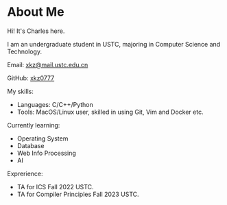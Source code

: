 # About Me

Hi! It's Charles here.

I am an undergraduate student in USTC, majoring in Computer Science and Technology.

Email: xkz@mail.ustc.edu.cn

GitHub: [xkz0777](https://github.com/xkz0777)

My skills:

- Languages: C/C++/Python
- Tools: MacOS/Linux user, skilled in using Git, Vim and Docker etc.

Currently learning:

- Operating System
- Database
- Web Info Processing
- AI

Exprerience:

- TA for ICS Fall 2022 USTC.
- TA for Compiler Principles Fall 2023 USTC.
